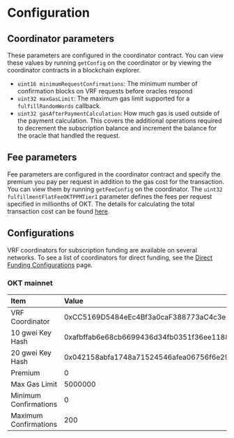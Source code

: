 # Configuration

## Coordinator parameters

These parameters are configured in the coordinator contract. You can view these values by running `getConfig` on the coordinator or by viewing the coordinator contracts in a blockchain explorer.

- `uint16 minimumRequestConfirmations`: The minimum number of confirmation blocks on VRF requests before oracles respond
- `uint32 maxGasLimit`: The maximum gas limit supported for a `fulfillRandomWords` callback.
- `uint32 gasAfterPaymentCalculation`: How much gas is used outside of the payment calculation. This covers the additional operations required to decrement the subscription balance and increment the balance for the oracle that handled the request.

## Fee parameters

Fee parameters are configured in the coordinator contract and specify the premium you pay per request in addition to the gas cost for the transaction. You can view them by running `getFeeConfig` on the coordinator. The `uint32 fulfillmentFlatFeeOKTPPMTier1` parameter defines the fees per request specified in millionths of OKT. The details for calculating the total transaction cost can be found [here](/dev/oktc-solutions/oktc-vrf/Subscription-Method/SubScription.html#request-and-receive-data).

## Configurations

VRF  coordinators for subscription funding are available on several networks. To see a list of coordinators for direct funding, see the [Direct Funding Configurations](/dev/oktc-solutions/oktc-vrf/Direct-Funding-Method/Supported-Networks/Supported-Networks.html#supported-networks) page.

### OKT mainnet

| Item                  | Value                                                        |
| :-------------------- | :----------------------------------------------------------- |
| VRF Coordinator       | 0xCC5169D5484eEc4Bf3a0caF388773aC4c3e1eD7a                   |
| 10 gwei Key Hash      | 0xafbffab6e68cb6699436d34fb0351f36ee1188d933b35992889561f58e5cb2c0 |
| 20 gwei Key Hash      | 0x042158abfa1748a71524546afea06756f6e290f3a3122bacf2ca8f6d2f1e6955 |
| Premium               | 0                                                            |
| Max Gas Limit         | 5000000                                                      |
| Minimum Confirmations | 0                                                            |
| Maximum Confirmations | 200                                                          |

